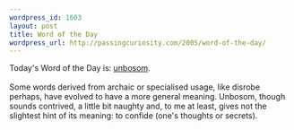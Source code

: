 ```yaml
--- 
wordpress_id: 1603
layout: post
title: Word of the Day
wordpress_url: http://passingcuriosity.com/2005/word-of-the-day/
---
```

Today's Word of the Day is: <a href="http://dictionary.reference.com/search?q=unbosom">unbosom</a>.
<br />
<br />Some words derived from archaic or specialised usage, like disrobe perhaps, have evolved to have a more general meaning. Unbosom, though sounds contrived, a little bit naughty and, to me at least, gives not the slightest hint of its meaning: to confide (one's thoughts or secrets).
